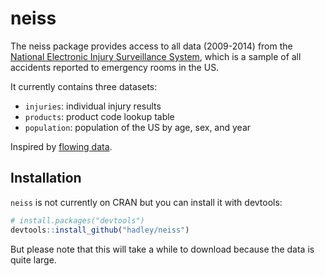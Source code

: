 # neiss

The neiss package provides access to all data (2009-2014) from the [National Electronic Injury Surveillance System](http://www.cpsc.gov/en/Research--Statistics/NEISS-Injury-Data/), which is a sample of all accidents reported to emergency rooms in the US.

It currently contains three datasets:

* `injuries`: individual injury results
* `products`: product code lookup table
* `population`: population of the US by age, sex, and year

Inspired by [flowing data](http://flowingdata.com/2016/02/09/why-people-visit-the-emergency-room/).

## Installation

`neiss` is not currently on CRAN but you can install it with devtools:

```R
# install.packages("devtools")
devtools::install_github("hadley/neiss")
```

But please note that this will take a while to download because the data is quite large.
